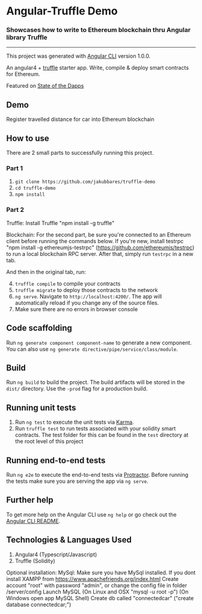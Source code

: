 # Angular-Truffle Demo

### Showcases how to write to Ethereum blockchain thru Angular library Truffle

 ------------------------		

This project was generated with [Angular CLI](https://github.com/angular/angular-cli) version 1.0.0.

An angular4 + [truffle](https://github.com/trufflesuite/truffle) starter app. Write, compile & deploy smart contracts for Ethereum.

Featured on [State of the Dapps](https://dapps.ethercasts.com/dapp/angular2-truffle-starter-dapp)

## Demo
Register travelled distance for car into Ethereum blockchain

## How to use
There are 2 small parts to successfully running this project.

### Part 1

1. `git clone https://github.com/jakubbares/truffle-demo`
2. `cd truffle-demo`
3. `npm install`

### Part 2
Truffle:
Install Truffle "npm install -g truffle"

Blockchain: 
For the second part, be sure you're connected to an Ethereum client before running the commands below. If you're new, install testrpc "npm install -g ethereumjs-testrpc" (https://github.com/ethereumjs/testrpc) to run a local blockchain RPC server. After that, simply run `testrpc` in a new tab.

And then in the original tab, run:

4. `truffle compile` to compile your contracts
5. `truffle migrate` to deploy those contracts to the network
6. `ng serve`. Navigate to `http://localhost:4200/`. The app will automatically reload if you change any of the source files.
7. Make sure there are no errors in browser console

## Code scaffolding

Run `ng generate component component-name` to generate a new component. You can also use `ng generate directive/pipe/service/class/module`.

## Build

Run `ng build` to build the project. The build artifacts will be stored in the `dist/` directory. Use the `-prod` flag for a production build.

## Running unit tests

1. Run `ng test` to execute the unit tests via [Karma](https://karma-runner.github.io).
2. Run `truffle test` to run tests associated with your solidity smart contracts. The test folder for this can be found in the `test` directory at the root level of this project

## Running end-to-end tests

Run `ng e2e` to execute the end-to-end tests via [Protractor](http://www.protractortest.org/).
Before running the tests make sure you are serving the app via `ng serve`.

## Further help

To get more help on the Angular CLI use `ng help` or go check out the [Angular CLI README](https://github.com/angular/angular-cli/blob/master/README.md).

## Technologies & Languages Used
1. Angular4 (Typescript/Javascript)
2. Truffle (Solidity)


Optional installation: MySql:
Make sure you have MySql installed. 
If you dont install XAMPP from https://www.apachefriends.org/index.html
Create account "root" with password "admin", or change the config file in folder /server/config
Launch MySQL (On Linux and OSX "mysql -u root -p") (On Windows open app MySQL Shell)
Create db called "connectedcar" ("create database connectedcar;")
